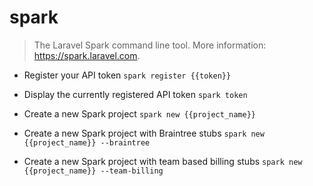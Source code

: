 # spark
> The Laravel Spark command line tool.
> More information: <https://spark.laravel.com>.

- Register your API token
`spark register {{token}}`

- Display the currently registered API token
`spark token`

- Create a new Spark project
`spark new {{project_name}}`

- Create a new Spark project with Braintree stubs
`spark new {{project_name}} --braintree`

- Create a new Spark project with team based billing stubs
`spark new {{project_name}} --team-billing`
